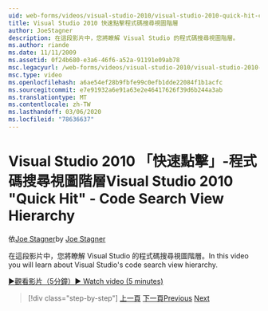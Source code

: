 ```yaml
---
uid: web-forms/videos/visual-studio-2010/visual-studio-2010-quick-hit-code-search-view-hierarchy
title: Visual Studio 2010 快速點擊程式碼搜尋視圖階層
author: JoeStagner
description: 在這段影片中，您將瞭解 Visual Studio 的程式碼搜尋視圖階層。
ms.author: riande
ms.date: 11/11/2009
ms.assetid: 0f24b680-e3a6-46f6-a52a-91191e09ab78
msc.legacyurl: /web-forms/videos/visual-studio-2010/visual-studio-2010-quick-hit-code-search-view-hierarchy
msc.type: video
ms.openlocfilehash: a6ae54ef28b9fbfe99c0efb1dde22084f1b1acfc
ms.sourcegitcommit: e7e91932a6e91a63e2e46417626f39d6b244a3ab
ms.translationtype: MT
ms.contentlocale: zh-TW
ms.lasthandoff: 03/06/2020
ms.locfileid: "78636637"
---
```

# <a name="visual-studio-2010-quick-hit---code-search-view-hierarchy"></a><span data-ttu-id="5dd2a-103">Visual Studio 2010 「快速點擊」-程式碼搜尋視圖階層</span><span class="sxs-lookup"><span data-stu-id="5dd2a-103">Visual Studio 2010 "Quick Hit" - Code Search View Hierarchy</span></span>

<span data-ttu-id="5dd2a-104">依[Joe Stagner](https://github.com/JoeStagner)</span><span class="sxs-lookup"><span data-stu-id="5dd2a-104">by [Joe Stagner](https://github.com/JoeStagner)</span></span>

<span data-ttu-id="5dd2a-105">在這段影片中，您將瞭解 Visual Studio 的程式碼搜尋視圖階層。</span><span class="sxs-lookup"><span data-stu-id="5dd2a-105">In this video you will learn about Visual Studio's code search view hierarchy.</span></span>

[<span data-ttu-id="5dd2a-106">&#9654;觀看影片（5分鐘）</span><span class="sxs-lookup"><span data-stu-id="5dd2a-106">&#9654; Watch video (5 minutes)</span></span>](https://channel9.msdn.com/Blogs/ASP-NET-Site-Videos/visual-studio-2010-quick-hit-code-search-view-hierarchy)

> [!div class="step-by-step"]
> <span data-ttu-id="5dd2a-107">[上一頁](visual-studio-2010-quick-hit-code-optimized-profile.md)
> [下一頁](visual-studio-2010-quick-hit-intellisense-smart-lists.md)</span><span class="sxs-lookup"><span data-stu-id="5dd2a-107">[Previous](visual-studio-2010-quick-hit-code-optimized-profile.md)
[Next](visual-studio-2010-quick-hit-intellisense-smart-lists.md)</span></span>
